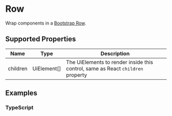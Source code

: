 # Row

Wrap components in a [Bootstrap Row](https://getbootstrap.com/docs/5.0/layout/grid/).
## Supported Properties

| Name     | Type         | Description                                                                     |
| -------- | ------------ | ------------------------------------------------------------------------------- |
| children | UiElement\[] | The UiElements to render inside this control, same as React `children` property |

## Examples

### TypeScript

```javascript

```
